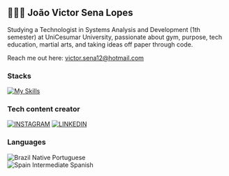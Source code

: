 ## 👨🏻‍💻 **João Victor Sena Lopes**

Studying a Technologist in Systems Analysis and Development (1th semester) at UniCesumar University, passionate about gym, purpose, tech education, martial arts, and taking ideas off paper through code.

Reach me out here: <a href="mailto:victor.sena12@hotmail.com" target="__blank"> victor.sena12@hotmail.com</a>

### Stacks
[![My Skills](https://skillicons.dev/icons?i=ts,python,nextjs,react,nodejs,mongodb,postgres,prisma,tailwind,docker,git)](https://skillicons.dev)

### Tech content creator
[![INSTAGRAM](https://skillicons.dev/icons?i=instagram)](https://www.instagram.com/sennaa_dev/)
[![LINKEDIN](https://go-skill-icons.vercel.app/api/icons?i=linkedin)](https://www.linkedin.com/in/jo%C3%A3o-victor-sena-lopes/)

### Languages
![Brazil](https://raw.githubusercontent.com/stevenrskelton/flag-icon/master/png/16/country-4x3/br.png "Brazil") Native Portuguese</br>
![Spain](https://raw.githubusercontent.com/stevenrskelton/flag-icon/master/png/16/country-4x3/es.png "Spain") Intermediate Spanish
